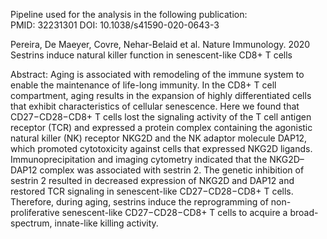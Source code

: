 Pipeline used for the analysis in the following publication:  
PMID: 32231301 DOI: 10.1038/s41590-020-0643-3

Pereira, De Maeyer, Covre, Nehar-Belaid et al.  Nature Immunology. 2020   
Sestrins induce natural killer function in senescent-like CD8+ T cells


Abstract: 
Aging is associated with remodeling of the immune system to enable the maintenance of life-long immunity. In the CD8+ T cell
compartment, aging results in the expansion of highly differentiated cells that exhibit characteristics of cellular senescence. Here
we found that CD27−CD28−CD8+ T cells lost the signaling activity of the T cell antigen receptor (TCR) and expressed a protein
complex containing the agonistic natural killer (NK) receptor NKG2D and the NK adaptor molecule DAP12, which promoted cytotoxicity
against cells that expressed NKG2D ligands. Immunoprecipitation and imaging cytometry indicated that the NKG2D–
DAP12 complex was associated with sestrin 2. The genetic inhibition of sestrin 2 resulted in decreased expression of NKG2D and
DAP12 and restored TCR signaling in senescent-like CD27−CD28−CD8+ T cells. Therefore, during aging, sestrins induce the reprogramming
of non-proliferative senescent-like CD27−CD28−CD8+ T cells to acquire a broad-spectrum, innate-like killing activity.
